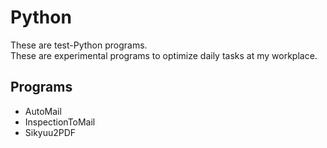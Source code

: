 # Python
These are test-Python programs.<br>
These are experimental programs to optimize daily tasks at my workplace.

## Programs
<ul>
  <li>AutoMail</li>
  <li>InspectionToMail</li>
  <li>Sikyuu2PDF</li>
</ul>
